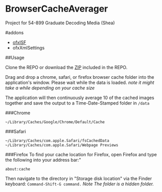 # BrowserCacheAverager
Project for 54-899 Graduate Decoding Media (Shea)

#addons
- [ofxISF](https://github.com/satoruhiga/ofxISF)
- ofxXmlSettings

##Usage

Clone the REPO or download the [ZIP](https://github.com/danthemellowman/BrowserCacheAverager/blob/master/BrowserCacheAverager.zip?raw=true) included in the REPO.  

Drag and drop a chrome, safari, or firefox browser cache folder into the application's window.  Please wait while the data is loaded. _note it might take a while depending on your cache size_

The application will then continuously average 10 of the cached images together and save the output to a Time-Date-Stamped folder in ```/data```


###Chrome

    ~/Library/Caches/Google/Chrome/Default/Cache

###Safari

    ~/Library/Caches/com.apple.Safari/fsCachedData
    ~/Library/Caches/com.apple.Safari/Webpage Previews


###Firefox
To find your cache location for Firefox, open Firefox and type the following into your address bar:" 

    about:cache

Then navigate to the directory in "Storage disk location" via the Finder keyboard: ```Command-Shift-G command.```  _Note The folder is a hidden folder._
